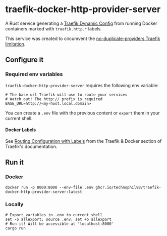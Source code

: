 # traefik-docker-http-provider-server

A Rust service generating a [Traefik Dynamic Config](https://doc.traefik.io/traefik/v2.10/providers/http/) from running Docker containers marked with
`traefik.http.*` labels.

This service was created to circumvent the [no-duplicate-providers Traefik limitation](https://github.com/traefik/traefik/issues/9101#issuecomment-1316970977).

## Configure it

### Required env variables

`traefik-docker-http-provider-server` requires the following env variable:

```dotenv
# The base url Traefik will use to route your services
# Watch out! The http:// prefix is required
BASE_URL=http://<my-host.local.domain>
```

You can create a `.env` file with the previous content or `export` them in your current shell.

#### Docker Labels

See [Routing Configuration with Labels](https://doc.traefik.io/traefik/v2.10/providers/docker/#routing-configuration-with-labels) from the Traefik & Docker section of Traefik's documentation.

## Run it

### Docker

```shell
docker run -p 8000:8000 --env-file .env ghcr.io/technophil98/traefik-docker-http-provider-server:latest
```

### Locally

```shell
# Export variables in .env to current shell
set -o allexport; source .env; set +o allexport
# Run it! Will be accessible at 'localhost:8000'
cargo run
```
